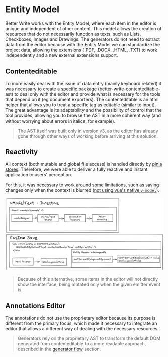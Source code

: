 # Entity Model

Better Write works with the Entity Model, where each item in the editor is unique and independent of other content. This model allows the creation of resources that do not necessarily function as texts, such as Lists, Checkboxes, Images and Drawings. The generators do not need to extract data from the editor because with the Entity Model we can standardize the project data, allowing the extensions (.PDF, .DOCX, .HTML, .TXT) to work independently and a new external extensions support.

## Contenteditable

To more easily deal with the issue of data entry (mainly keyboard related) it was necessary to create a specific package (better-write-contenteditable-ast) to deal only with the editor and provide what is necessary for the tools that depend on it (eg document exporters). The contenteditable is an html helper that allows you to treat a specific tag as editable (similar to input). The great advantage is its adaptability and the possibility of control that the tool provides, allowing you to browse the AST in a more coherent way (and without worrying about errors in italics, for example).

> The AST itself was built only in version v3, as the editor has already gone through other ways of working before arriving at this solution.

## Reactivity

All context (both mutable and global file access) is handled directly by [pinia stores](https://pinia.vuejs.org/). Therefore, we were able to deliver a fully reactive and instant application to users' perception.

For this, it was necessary to work around some limitations, such as saving changes only when the context is blurred ([not using vue's native `v-model`](https://github.com/Novout/betterwrite/blob/main/packages/better-write-app/src/use/block/text.ts#L49)).

![Reactivity Save](../.github/reactivitysave.png)

> Because of this alternative, some items in the editor will not directly show the interface, being mutated only when the given emitter event is.

## Annotations Editor

The annotations do not use the proprietary editor because its purpose is different from the primary focus, which made it necessary to integrate an editor that allows a different way of dealing with the necessary resources.

> Generators rely on the proprietary AST to transform the default DOM generated from contenteditable to a more readable approach, described in the [generator flow](./GENERATOR_FLOW.md) section.
